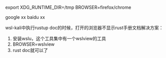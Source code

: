 export XDG_RUNTIME_DIR=/tmp 
BROWSER=firefox/chrome

google xx
baidu xx

wsl-kali中执行rustup doc的时候，打开的浏览器不显示rust手册文档解决方案：
1. 安装wslu，这个工具集中有一个wslview的工具
2. BROWSER=wslview
3. rust doc就可以了
